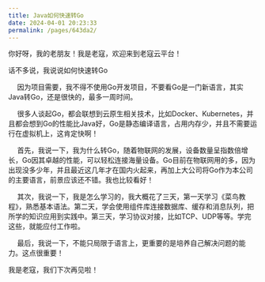 ```yaml
---
title: Java如何快速转Go
date: 2024-04-01 20:23:33
permalink: /pages/643da2/
---
```


你好呀，我的老朋友！我是老寇，欢迎来到老寇云平台！

话不多说，我说说如何快速转Go

&emsp; 因为项目需要，我不得不使用Go开发项目，不要看Go是一门新语言，其实Java转Go，还是很快的，最多一周时间。

&emsp; 很多人谈起Go，都会联想到云原生相关技术，比如Docker、Kubernetes，并且都会想到Go的性能比Java好，Go是静态编译语言，占用内存少，并且不需要运行在虚拟机上，这肯定快啊！

&emsp;
首先，我说一下，我为什么转Go，随着物联网的发展，设备数量呈指数倍增长，Go因其卓越的性能，可以轻松连接海量设备。Go目前在物联网用的多，因为出现没多少年，并且最近这几年才在国内火起来，再加上大公司将Go作为本公司的主要语言，前景应该还不错。我也比较看好！

&emsp;
其次，我说一下，我是怎么学习的，我大概花了三天，第一天学习《菜鸟教程》，熟悉基本语法。第二天，学会使用组件库连接数据库、缓存和消息队列，把所学的知识应用到实践中。第三天，学习协议对接，比如TCP、UDP等等。学完这些，就能应付工作啦。

&emsp; 最后，我说一下，不能只局限于语言上，更重要的是培养自己解决问题的能力。这点很重要！

我是老寇，我们下次再见啦！
